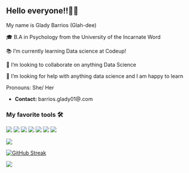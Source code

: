 
## Hello everyone!!👋🏽

 My name is Glady Barrios (Glah-dee)
 
🎓 B.A in Psychology from the University of the Incarnate Word 

📚 I’m currently learning Data science at Codeup!

👯 I’m looking to collaborate on anything Data Science 

🤔 I’m looking for help with anything data science and I am happy to learn 

Pronouns: She/ Her


- <b>Contact:</b> barrios.glady01@.com

###  My favorite tools 🛠

[<img src="https://img.shields.io/badge/python-crimson?style=for-the-badge&logo=python&logoColor=white"/>](https://www.python.org/) [<img src="https://img.shields.io/badge/pandas-darkorange?style=for-the-badge&logo=pandas&logoColor=white" />](https://pandas.pydata.org) [<img src="https://img.shields.io/badge/numpy-yellow?style=for-the-badge&logo=numpy&logoColor=white" />](https://numpy.org) [<img src="https://img.shields.io/badge/matplotlib-forestgreen?style=for-the-badge&logo=python&logoColor=white"/>](https://matplotlib.org) [<img src="https://img.shields.io/badge/github-deepskyblue?style=for-the-badge&logo=github&logoColor=white"/>](https://github.com) [<img src="https://img.shields.io/badge/mysql-slateblue?style=for-the-badge&logo=mysql&logoColor=white"/>](https://www.mysql.com) [<img src="https://img.shields.io/badge/jupyternbk-indigo?style=for-the-badge&logo=Jupyter&logoColor=white"/>](https://jupyter.org)   


![](https://img.shields.io/badge/Twitter-@GladyBarrios01-informational?style=flat&logo=<#1DA1F2>&logoColor=Blue&color=2bbc8a)
 


[![GitHub Streak](http://github-readme-streak-stats.herokuapp.com?user=GladyBarrios)](https://git.io/streak-stats)



<img align="center" src="https://github-readme-stats.vercel.app/api/top-langs/?username=GladyBarrios&layout=compact&theme=cobalt&hide_border=true" />
<!--



**GladyBarrios/GladyBarrios** is a ✨ _special_ ✨ repository because its `README.md` (this file) appears on your GitHub profile.

Here are some ideas to get you started:

- 🌱 I’m currently learning Data science with codeup!
- 👯 I’m looking to collaborate on anything Data science 
- 🤔 I’m looking for help with anything data science I am happy to learn 
- 😄 Pronouns: She/ Her
-->
